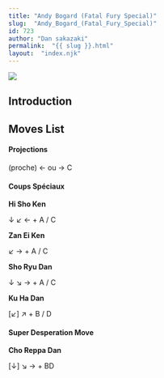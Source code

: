 ```yaml
---
title: "Andy Bogard (Fatal Fury Special)"
slug:  "Andy_Bogard_(Fatal_Fury_Special)"
id: 723
author: "Dan sakazaki"
permalink:  "{{ slug }}.html"
layout:  "index.njk"
---
```


![](/images/Ffspandy.PNG)  

## Introduction

## Moves List

#### Projections

(proche) ← ou → C

#### Coups Spéciaux

**Hi Sho Ken**

↓ ↙ ← + A / C

**Zan Ei Ken**

↙ → + A / C

**Sho Ryu Dan**

↓ ↘ → + A / C

**Ku Ha Dan**

\[↙\] ↗ + B / D

#### Super Desperation Move

**Cho Reppa Dan**

\[↓\] ↘ → + BD
